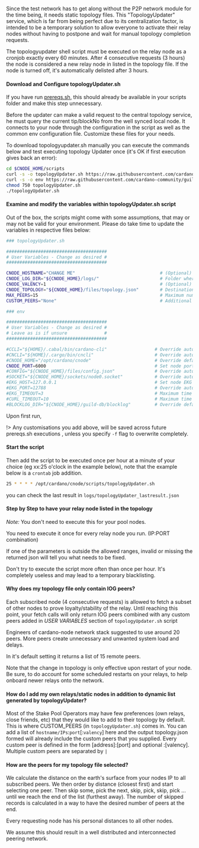 Since the test network has to get along without the P2P network module for the time being, it needs static topology files. This "TopologyUpdater" service, which is far from being perfect due to its centralization factor, is intended to be a temporary solution to allow everyone to activate their relay nodes without having to postpone and wait for manual topology completion requests.

The topologyupdater shell script must be executed on the relay node as a cronjob exactly every 60 minutes. After 4 consecutive requests (3 hours) the node is considered a new relay node in listed in the topology file. If the node is turned off, it's automatically delisted after 3 hours.

#### Download and Configure topologyUpdater.sh

If you have run [prereqs.sh](basics.md#pre-requisites), this should already be available in your scripts folder and make this step unnecessary. 

Before the updater can make a valid request to the central topology service, he must query the current tip/blockNo from the well synced local node. It connects to your node through the configuration in the script as well as the common env configuration file. Customize these files for your needs.  


To download topologyupdater.sh manually you can execute the commands below and test executing topology Updater once (it's OK if first execution gives back an error):
``` bash
cd $CNODE_HOME/scripts
curl -s -o topologyUpdater.sh https://raw.githubusercontent.com/cardano-community/guild-operators/master/scripts/cnode-helper-scripts/topologyUpdater.sh
curl -s -o env https://raw.githubusercontent.com/cardano-community/guild-operators/master/scripts/cnode-helper-scripts/env
chmod 750 topologyUpdater.sh
./topologyUpdater.sh
```

#### Examine and modify the variables within topologyUpdater.sh script

Out of the box, the scripts might come with some assumptions, that may or may not be valid for your environment. Please do take time to update the variables in respective files below:

``` bash
### topologyUpdater.sh

######################################
# User Variables - Change as desired #
######################################

CNODE_HOSTNAME="CHANGE ME"                                # (Optional) Must resolve to the IP you are requesting from
CNODE_LOG_DIR="${CNODE_HOME}/logs/"                       # Folder where your logs will be sent to (must pre-exist)
CNODE_VALENCY=1                                           # (Optional) for multi-IP hostnames
CNODE_TOPOLOGY="${CNODE_HOME}/files/topology.json"        # Destination topology.json file you'd want to write output to
MAX_PEERS=15                                              # Maximum number of peers to return on successful fetch
CUSTOM_PEERS="None"                                       # Additional custom peers to (IP:port[:valency]) to add to your target topology.json, eg: "10.0.0.1:3001|10.0.0.2:3002|relays.mydomain.com:3003:3"

```

``` bash
### env

######################################
# User Variables - Change as desired #
# Leave as is if unsure              #
######################################

#CCLI="${HOME}/.cabal/bin/cardano-cli"                  # Override automatic detection of path to cardano-cli executable
#CNCLI="${HOME}/.cargo/bin/cncli"                       # Override automatic detection of path to cncli executable (https://github.com/AndrewWestberg/cncli)
#CNODE_HOME="/opt/cardano/cnode"                        # Override default CNODE_HOME path (defaults to /opt/cardano/cnode)
CNODE_PORT=6000                                         # Set node port
#CONFIG="${CNODE_HOME}/files/config.json"               # Override automatic detection of node config path
#SOCKET="${CNODE_HOME}/sockets/node0.socket"            # Override automatic detection of path to socket
#EKG_HOST=127.0.0.1                                     # Set node EKG host
#EKG_PORT=12788                                         # Override automatic detection of node EKG port
#EKG_TIMEOUT=3                                          # Maximum time in seconds that you allow EKG request to take before aborting (node metrics)
#CURL_TIMEOUT=10                                        # Maximum time in seconds that you allow curl file download to take before aborting (GitHub update process)
#BLOCKLOG_DIR="${CNODE_HOME}/guild-db/blocklog"         # Override default directory used to store block data for core node
```

Upon first run,

!> Any customisations you add above, will be saved across future prereqs.sh executions , unless you specify `-f` flag to overwrite completely.

#### Start the script

Then add the script to be executed once per hour at a minute of your choice (eg xx:25 o'clock in the example below), note that the example below is a `crontab` job addition.

``` bash
25 * * * * /opt/cardano/cnode/scripts/topologyUpdater.sh
```

you can check the last result in `logs/topologyUpdater_lastresult.json`


#### Step by Step to have your relay node listed in the topology

*Note:* You don't need to execute this for your pool nodes. 

You need to execute it once for every relay node you run. (IP:PORT combination)

If one of the parameters is outside the allowed ranges, invalid or missing the returned json will tell you what needs to be fixed.

Don't try to execute the script more often than once per hour. It's completely useless and may lead to a temporary blacklisting.


#### Why does my topology file only contain IOG peers?

Each subscribed node (4 consecutive requests) is allowed to fetch a subset of other nodes to prove loyalty/stability of the relay. Until reaching this point, your fetch calls will only return IOG peers combined with any custom peers added in *USER VARIABLES* section of `topologyUpdater.sh` script

Engineers of cardano-node network stack suggested to use around 20 peers. More peers create unnecessary and unwanted system load and delays.

In it's default setting it returns a list of 15 remote peers. 

Note that the change in topology is only effective upon restart of your node. Be sure, to do account for some scheduled restarts on your relays, to help onboard newer relays onto the network.

#### How do I add my own relays/static nodes in addition to dynamic list generated by topologyUpdater?

Most of the Stake Pool Operators may have few preferences (own relays, close friends, etc) that they would like to add to their topology by default. This is where CUSTOM_PEERS (in `topologyUpdater.sh`) comes in. You can add a list of `hostname/IPs`:`port`[:`valency`] here and the output topology.json formed will already include the custom peers that you supplied.  Every custom peer is defined in the form [address]:[port] and optional :[valency]. Multiple custom peers are separated by `|`

#### How are the peers for my topology file selected?

We calculate the distance on the earth's surface from your nodes IP to all subscribed peers. We then order by distance (closest first) and start selecting one peer. Then skip some, pick the next, skip, pick, skip, pick ... until we reach the end of the list (furthest away). The number of skipped records is calculated in a way to have the desired number of peers at the end.

Every requesting node has his personal distances to all other nodes. 

We assume this should result in a well distributed and interconnected peering network.


